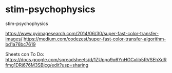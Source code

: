 # stim-psychophysics
stim-psychophysics



https://www.pyimagesearch.com/2014/06/30/super-fast-color-transfer-images/
https://medium.com/codezest/super-fast-color-transfer-algorithm-bd1a76bc7619

Sheets con To Do:
https://docs.google.com/spreadsheets/d/1ZUppo9q6YnHGCxlib5RVSEhXdRfmg1DRj676M3SBjcg/edit?usp=sharing

